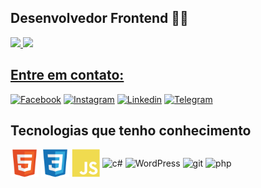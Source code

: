 
## Desenvolvedor Frontend 👨‍💻 
<div align="left">
  <a href="https://github.com/Adrianosgs">
    <img height="180em" src="https://github-readme-stats.vercel.app/api?username=Adrianosgs&show_icons=true&theme=dark&include_all_commits=true&count_private=true"/>
  <img height="180em" src="https://github-readme-stats.vercel.app/api/top-langs/?username=Adrianosgs&&hide=Handlebars,Nunjucks&layout=compact&langs_count=10&theme=dark"/>
</div>

## Entre em contato:
 
[![Facebook](https://img.shields.io/badge/Facebook-1877F2?style=for-the-badge&logo=facebook&logoColor=white)](https://www.facebook.com/people/Adriano-Santos/100001494982994)
[![Instagram](https://img.shields.io/badge/Instagram-E4405F?style=for-the-badge&logo=instagram&logoColor=white)](https://www.instagram.com/adriano.sgs/)
[![Linkedin](https://img.shields.io/badge/LinkedIn-0077B5?style=for-the-badge&logo=linkedin&logoColor=white)](https://www.linkedin.com/in/adriano-guedes-baa64573/)
[![Telegram](https://img.shields.io/badge/Telegram-2CA5E0?style=for-the-badge&logo=telegram&logoColor=white)](https://t.me/Adrianosgs)


## Tecnologias que tenho conhecimento

<div style="display: inline_block">
   <img align="center" alt="HTML" height="45" width="45" src="https://raw.githubusercontent.com/devicons/devicon/master/icons/html5/html5-original.svg">
 <img align="center" alt="CSS" height="45" width="45" src="https://raw.githubusercontent.com/devicons/devicon/master/icons/css3/css3-original.svg">
 <img align="center" alt="Js" height="45" width="45" src="https://raw.githubusercontent.com/devicons/devicon/master/icons/javascript/javascript-plain.svg">
 <img align="center" alt="c#" height="50" width="50" src="https://cdn.jsdelivr.net/gh/devicons/devicon/icons/csharp/csharp-plain.svg">
<!--   <img align="center" alt="Ts" height="40" width="40" src="https://raw.githubusercontent.com/devicons/devicon/master/icons/typescript/typescript-plain.svg"> -->
  <img align="center" alt="WordPress" height="45" width="45" src="https://cdn.jsdelivr.net/gh/devicons/devicon/icons/wordpress/wordpress-plain.svg">
<!--   <img align="center" alt="php" height="60" width="60" src="https://cdn.jsdelivr.net/gh/devicons/devicon/icons/php/php-plain.svg"> -->
  <img align="center" alt="git" height="45" width="45" src="https://cdn.jsdelivr.net/gh/devicons/devicon/icons/git/git-original.svg">
  <img align="center" alt="php" height="70" width="70" src="https://cdn.jsdelivr.net/gh/devicons/devicon/icons/php/php-plain.svg">
  
  
  
  
  
  
</div><br/>
 


